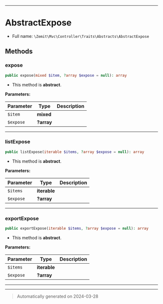 ***

# AbstractExpose





* Full name: `\Zemit\Mvc\Controller\Traits\Abstracts\AbstractExpose`




## Methods


### expose



```php
public expose(mixed $item, ?array $expose = null): array
```




* This method is **abstract**.



**Parameters:**

| Parameter | Type | Description |
|-----------|------|-------------|
| `$item` | **mixed** |  |
| `$expose` | **?array** |  |





***

### listExpose



```php
public listExpose(iterable $items, ?array $expose = null): array
```




* This method is **abstract**.



**Parameters:**

| Parameter | Type | Description |
|-----------|------|-------------|
| `$items` | **iterable** |  |
| `$expose` | **?array** |  |





***

### exportExpose



```php
public exportExpose(iterable $items, ?array $expose = null): array
```




* This method is **abstract**.



**Parameters:**

| Parameter | Type | Description |
|-----------|------|-------------|
| `$items` | **iterable** |  |
| `$expose` | **?array** |  |





***

***
> Automatically generated on 2024-03-28

